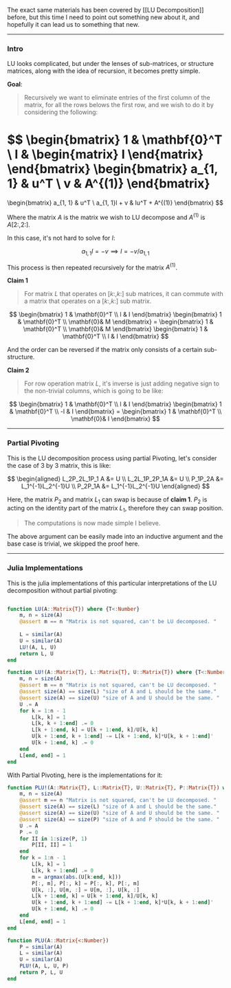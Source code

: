 The exact same materials has been covered by [[LU Decomposition]] before, but this time I need to point out something new about it, and hopefully it can lead us to something that new. 

---

### **Intro**

LU looks complicated, but under the lenses of sub-matrices, or structure matrices, along with the idea of recursion, it becomes pretty simple. 

**Goal**: 

> Recursively we want to eliminate entries of the first column of the matrix, for all the rows belows the first row, and we wish to do it by considering the following: 

$$
\begin{bmatrix}
    1 & \mathbf{0}^T
    \\
    l & 
    \begin{matrix}
        I
    \end{matrix}
\end{bmatrix}
\begin{bmatrix}
    a_{1, 1} & u^T
    \\
    v & A^{(1)}
\end{bmatrix}
=
\begin{bmatrix}
    a_{1, 1} & u^T 
    \\
    a_{1, 1}l + v & lu^T + A^{(1)}
\end{bmatrix}
$$

Where the matrix $A$ is the matrix we wish to LU decompose and $A^{(1)}$ is $A[2:, 2:]$. 

In this case, it's not hard to solve for $l$: 

$$
a_{1, 1}l = -v\implies l = -v/a_{1,1}
$$

This process is then repeated recursively for the matrix $A^{(1)}$. 

**Claim 1**

> For matrix $L$ that operates on $[k:, k:]$ sub matrices, it can commute with a matrix that operates on a $[k:, k:]$ sub matrix. 

$$
\begin{bmatrix}
    1 & \mathbf{0}^T
    \\
    l & I
\end{bmatrix} \begin{bmatrix}
    1 & \mathbf{0}^T
    \\
    \mathbf{0}& M
\end{bmatrix} = 
\begin{bmatrix}
    1 & \mathbf{0}^T
    \\
    \mathbf{0}& M
\end{bmatrix}
\begin{bmatrix}
    1 & \mathbf{0}^T
    \\
    l & I
\end{bmatrix}
$$

And the order can be reversed if the matrix only consists of a certain sub-structure. 

**Claim 2**

> For row operation matrix $L$, it's inverse is just adding negative sign to the non-trivial columns, which is going to be like: 

$$
\begin{bmatrix}
    1 & \mathbf{0}^T
    \\
    l & I
\end{bmatrix}
\begin{bmatrix}
    1 & \mathbf{0}^T
    \\
    -l & I
\end{bmatrix} = 
\begin{bmatrix}
    1 & \mathbf{0}^T
    \\
    \mathbf{0}& I
\end{bmatrix}
$$


---
### **Partial Pivoting**

This is the LU decomposition process using partial Pivoting, let's consider the case of 3 by 3 matrix, this is like: 

$$
\begin{aligned}
    L_2P_2L_1P_1 A &= U
    \\
    L_2L_1P_2P_1A &= U
    \\
    P_1P_2A &= L_1^{-1}L_2^{-1}U
    \\
    P_2P_1A &= L_1^{-1}L_2^{-1}U
\end{aligned}
$$


Here, the matrix $P_2$ and matrix $L_1$ can swap is because of **claim 1**.  $P_2$ is acting on the identity part of the matrix $L_1$, therefore they can swap position. 


> The computations is now made simple I believe. 

The above argument can be easily made into an inductive argument and the base case is trivial, we skipped the proof here. 

---
### **Julia Implementations**

This is the julia implementations of this particular interpretations of the LU decomposition without partial pivoting: 

```julia

function LU(A::Matrix{T}) where {T<:Number}
    m, n = size(A)
    @assert m == n "Matrix is not squared, can't be LU decomposed. "
    
    L = similar(A)
    U = similar(A)
    LU!(A, L, U)
    return L, U
end

function LU!(A::Matrix{T}, L::Matrix{T}, U::Matrix{T}) where {T<:Number}
    m, n = size(A)
    @assert m == n "Matrix is not squared, can't be LU decomposed. "
    @assert size(A) == size(L) "size of A and L should be the same."
    @assert size(A) == size(U) "size of A and U should be the same. "
    U .= A
    for k = 1:n - 1
        L[k, k] = 1
        L[k, k + 1:end] .= 0
        L[k + 1:end, k] = U[k + 1:end, k]/U[k, k]
        U[k + 1:end, k + 1:end] -= L[k + 1:end, k]*U[k, k + 1:end]'
        U[k + 1:end, k] .= 0
    end
    L[end, end] = 1
end
```

With Partial Pivoting, here is the implementations for it: 

```julia
function PLU!(A::Matrix{T}, L::Matrix{T}, U::Matrix{T}, P::Matrix{T}) where {T<:Number}
    m, n = size(A)
    @assert m == n "Matrix is not squared, can't be LU decomposed. "
    @assert size(A) == size(L) "size of A and L should be the same."
    @assert size(A) == size(U) "size of A and U should be the same. "
    @assert size(A) == size(P) "size of A and P should be the same. "
    U .= A
    P .= 0
    for II in 1:size(P, 1)
        P[II, II] = 1
    end
    for k = 1:n - 1
        L[k, k] = 1
        L[k, k + 1:end] .= 0
        m = argmax(abs.(U[k:end, k]))
        P[:, m], P[:, k] = P[:, k], P[:, m]
        U[k, :], U[m, :] = U[m, :], U[k, :]
        L[k + 1:end, k] = U[k + 1:end, k]/U[k, k]
        U[k + 1:end, k + 1:end] -= L[k + 1:end, k]*U[k, k + 1:end]'
        U[k + 1:end, k] .= 0
    end
    L[end, end] = 1
end

function PLU(A::Matrix{<:Number})
    P = similar(A)
    L = similar(A)
    U = similar(A)
    PLU!(A, L, U, P)
    return P, L, U
end

```